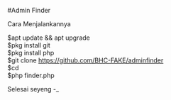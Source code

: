 #Admin Finder

Cara Menjalankannya

$apt update && apt upgrade<br>
$pkg install git<br>
$pkg install php<br>
$git clone https://github.com/BHC-FAKE/adminfinder<br>
$cd<br>
$php finder.php<br>

Selesai seyeng -_

